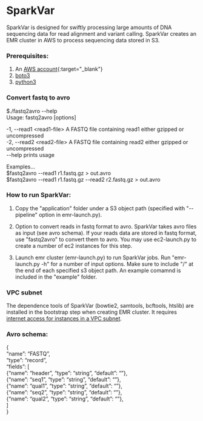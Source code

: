 # SparkVar
SparkVar is designed for swiftly processing large amounts of DNA sequencing data for read alignment and variant calling. SparkVar creates an EMR cluster in AWS to process sequencing data stored in S3.

### Prerequisites:
1. An [AWS account](https://aws.amazon.com){:target="_blank"}
2. [boto3](https://boto3.readthedocs.io/en/latest)
3. [python3](https://www.python.org/downloads)

### Convert fastq to avro
$./fastq2avro --help  
Usage: fastq2avro [options]  
  
  -1, --read1 \<read1-file\> A FASTQ file containing read1 either gzipped or uncompressed  
  -2, --read2 \<read2-file\> A FASTQ file containing read2 either gzipped or uncompressed  
  --help prints usage  
  
Examples...  
$fastq2avro --read1 r1.fastq.gz > out.avro  
$fastq2avro --read1 r1.fastq.gz --read2 r2.fastq.gz > out.avro  


### How to run SparkVar:
1. Copy the "application" folder under a S3 object path (specified with "--pipeline" option in emr-launch.py). 

2. Option to convert reads in fastq format to avro.
   SparkVar takes avro files as input (see avro schema). If your reads data are stored in fastq format, use "fastq2avro" to convert them to avro. You may use ec2-launch.py to create a number of ec2 instances for this step. 
   
3. Launch emr cluster (emr-launch.py) to run SparkVar jobs.
   Run "emr-launch.py -h" for a number of input options. Make sure to include "/" at the end of each specified s3 object path. An example comamnd is included in the "example" folder.


### VPC subnet
The dependence tools of SparkVar (bowtie2, samtools, bcftools, htslib) are installed in the bootstrap step when creating EMR cluster. It requires [internet access for instances in a VPC subnet](https://docs.aws.amazon.com/AmazonVPC/latest/UserGuide/VPC_Internet_Gateway.html#Add_IGW_Attach_Gateway).

### Avro schema:  
{  
“name”: “FASTQ”,  
“type”: “record”,  
“fields”: [  
{“name”: “header”, “type”: “string”, “default”: “”},  
{“name”: “seq1”,   “type”: “string”, “default”: “”},  
{“name”: “qual1”,  “type”: “string”, “default”: “”},  
{“name”: “seq2”,   “type”: “string”, “default”: “”},  
{“name”: “qual2”,  “type”: “string”, “default”: “”},  
]  
}  

